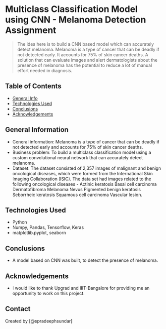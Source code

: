 # Multiclass Classification Model using CNN - Melanoma Detection Assignment
> The idea here is to build a CNN based model which can accurately detect melanoma. Melanoma is a type of cancer that can be deadly if not detected early. It accounts for 75% of skin cancer deaths. A solution that can evaluate images and alert dermatologists about the presence of melanoma has the potential to reduce a lot of manual effort needed in diagnosis.


## Table of Contents
* [General Info](#general-information)
* [Technologies Used](#technologies-used)
* [Conclusions](#conclusions)
* [Acknowledgements](#acknowledgements)

<!-- You can include any other section that is pertinent to your problem -->

## General Information
- General information: Melanoma is a type of cancer that can be deadly if not detected early and accounts for 75% of skin cancer deaths. 
- Business problem: To build a multiclass classification model using a custom convolutional neural network that can accurately detect melanoma. 
- Dataset: The dataset consisted of 2,357 images of malignant and benign oncological diseases, which were formed from the International Skin Imaging Collaboration (ISIC). The data set had images related to the following oncological diseases - Actinic keratosis Basal cell carcinoma Dermatofibroma Melanoma Nevus Pigmented benign keratosis Seborrheic keratosis Squamous cell carcinoma Vascular lesion.

<!-- You don't have to answer all the questions - just the ones relevant to your project. -->

## Technologies Used
- Python
- Numpy, Pandas, Tensorflow, Keras
- matplotlib.pyplot, seaborn

<!-- As the libraries versions keep on changing, it is recommended to mention the version of library used in this project -->


## Conclusions
- A model based on CNN was built, to detect the presence of melanoma.

<!-- You don't have to answer all the questions - just the ones relevant to your project. -->

## Acknowledgements
- I would like to thank Upgrad and IIIT-Bangalore for providing me an opportunity to work on this project.

## Contact
Created by [@spradeephsundar]


<!-- Optional -->
<!-- ## License -->
<!-- This project is open source and available under the [... License](). -->

<!-- You don't have to include all sections - just the one's relevant to your project -->